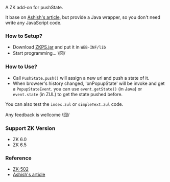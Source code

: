 A ZK add-on for pushState. 

It base on [Ashish's article], but provide a Java wrapper,
so you don't need write any JavaScript code.

### How to Setup? ###
* Download [ZKPS.jar] and put it in `WEB-INF/lib`		
* Start programming...  \囧/

### How to Use? ###
* Call `PushState.push()` will assign a new url and push a state of it.
* When browser's history changed, 'onPopupState' will be invoke and get a `PopupStateEvent`.
  you can use `event.getState()` (in Java) or `event.state` (in ZUL) to get the state pushed before.

You can also test the `index.zul` or `simpleText.zul` code.

Any feedback is wellcome \囧/

### Support ZK Version ###
* ZK 6.0
* ZK 6.5

### Reference ###
* [ZK-502]
* [Ashish's article]

[ZKPS.jar]: http://zkpushstate.googlecode.com/files/ZKPS.jar
[ZK-502]: http://tracker.zkoss.org/browse/ZK-502
[Ashish's article]: http://blog.zkoss.org/index.php/2012/03/30/history-management-with-html5-history-api-in-zk/